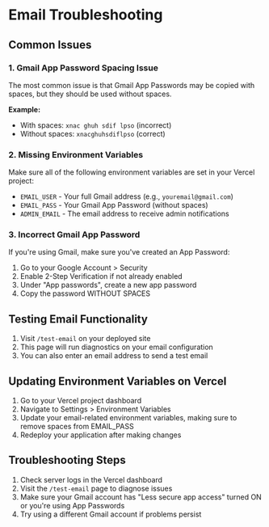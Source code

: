# Email Troubleshooting

## Common Issues

### 1. Gmail App Password Spacing Issue
The most common issue is that Gmail App Passwords may be copied with spaces, but they should be used without spaces.

**Example:**
- With spaces: `xnac ghuh sdif lpso` (incorrect)
- Without spaces: `xnacghuhsdiflpso` (correct)

### 2. Missing Environment Variables
Make sure all of the following environment variables are set in your Vercel project:

- `EMAIL_USER` - Your full Gmail address (e.g., `youremail@gmail.com`)
- `EMAIL_PASS` - Your Gmail App Password (without spaces)
- `ADMIN_EMAIL` - The email address to receive admin notifications

### 3. Incorrect Gmail App Password
If you're using Gmail, make sure you've created an App Password:

1. Go to your Google Account > Security
2. Enable 2-Step Verification if not already enabled
3. Under "App passwords", create a new app password
4. Copy the password WITHOUT SPACES

## Testing Email Functionality

1. Visit `/test-email` on your deployed site
2. This page will run diagnostics on your email configuration
3. You can also enter an email address to send a test email

## Updating Environment Variables on Vercel

1. Go to your Vercel project dashboard
2. Navigate to Settings > Environment Variables
3. Update your email-related environment variables, making sure to remove spaces from EMAIL_PASS
4. Redeploy your application after making changes

## Troubleshooting Steps

1. Check server logs in the Vercel dashboard
2. Visit the `/test-email` page to diagnose issues
3. Make sure your Gmail account has "Less secure app access" turned ON or you're using App Passwords
4. Try using a different Gmail account if problems persist 